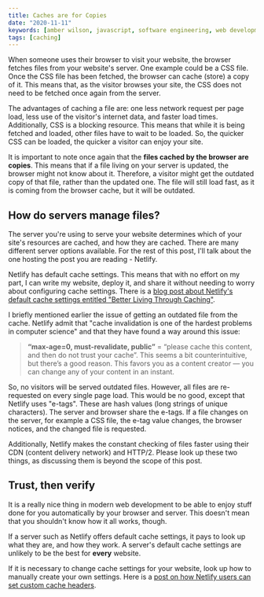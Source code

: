 ```yaml
---
title: Caches are for Copies
date: "2020-11-11"
keywords: [amber wilson, javascript, software engineering, web development, coding, browser]
tags: [caching]
---
```


When someone uses their browser to visit your website, the browser fetches files from your website's server. One example could be a CSS file. Once the CSS file has been fetched, the browser can cache (store) a copy of it. This means that, as the visitor browses your site, the CSS does not need to be fetched once again from the server. 

The advantages of caching a file are: one less network request per page load, less use of the visitor's internet data, and faster load times. Additionally, CSS is a blocking resource. This means that while it is being fetched and loaded, other files have to wait to be loaded. So, the quicker CSS can be loaded, the quicker a visitor can enjoy your site. 

It is important to note once again that the **files cached by the browser are copies**. This means that if a file living on your server is updated, the browser might not know about it. Therefore, a visitor might get the outdated copy of that file, rather than the updated one. The file will still load fast, as it is coming from the browser cache, but it will be outdated.

<h2>How do servers manage files?</h2>

The server you're using to serve your website determines which of your site's resources are cached, and how they are cached. There are many different server options available. For the rest of this post, I'll talk about the one hosting the post you are reading -  Netlify. 

Netlify has default cache settings. This means that with no effort on my part, I can write my website, deploy it, and share it without needing to worry about configuring cache settings. There is a <a href="https://www.netlify.com/blog/2017/02/23/better-living-through-caching/">blog post about Netlify's default cache settings entitled "Better Living Through Caching"</a>.

I briefly mentioned earlier the issue of getting an outdated file from the cache. Netlify admit that "cache invalidation is one of the hardest problems in computer science" and that they have found a way around this issue:

<blockquote>
<strong>“max-age=0, must-revalidate, public”</strong> = “please cache this content, and then do not trust your cache”. This seems a bit counterintuitive, but there’s a good reason.  This favors you as a content creator — you can change any of your content in an instant.
</blockquote>

So, no visitors will be served outdated files. However, all files are re-requested on every single page load. This would be no good, except that Netlify uses "e-tags". These are hash values (long strings of unique characters). The server and browser share the e-tags. If a file changes on the server, for example a CSS file, the e-tag value changes, the browser notices, and the changed file is requested.

Additionally, Netlify makes the constant checking of files faster using their CDN (content delivery network) and HTTP/2. Please look up these two things, as discussing them is beyond the scope of this post.

<h2>Trust, then verify</h2>

It is a really nice thing in modern web development to be able to enjoy stuff done for you automatically by your browser and server. This doesn't mean that you shouldn't know how it all works, though.

If a server such as Netlify offers default cache settings, it pays to look up what they are, and how they work. A server's default cache settings are unlikely to be the best for **every** website.

If it is necessary to change cache settings for your website, look up how to manually create your own settings. Here is a <a href="https://docs.netlify.com/routing/headers/#custom-headers">post on how Netlify users can set custom cache headers</a>.